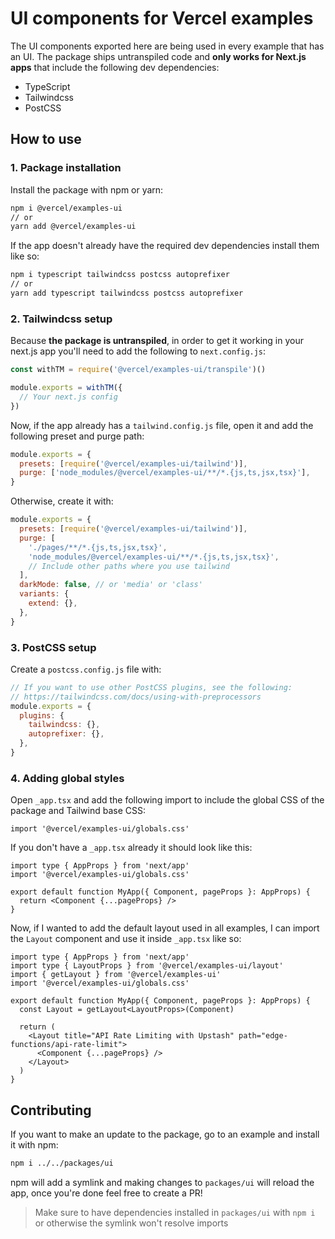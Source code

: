 # UI components for Vercel examples

The UI components exported here are being used in every example that has an UI. The package ships untranspiled code and **only works for Next.js apps** that include the following dev dependencies:

- TypeScript
- Tailwindcss
- PostCSS

## How to use

### 1. Package installation

Install the package with npm or yarn:

```bash
npm i @vercel/examples-ui
// or
yarn add @vercel/examples-ui
```

If the app doesn't already have the required dev dependencies install them like so:

```bash
npm i typescript tailwindcss postcss autoprefixer
// or
yarn add typescript tailwindcss postcss autoprefixer
```

### 2. Tailwindcss setup

Because **the package is untranspiled**, in order to get it working in your next.js app you'll need to add the following to `next.config.js`:

```js
const withTM = require('@vercel/examples-ui/transpile')()

module.exports = withTM({
  // Your next.js config
})
```

Now, if the app already has a `tailwind.config.js` file, open it and add the following preset and purge path:

```js
module.exports = {
  presets: [require('@vercel/examples-ui/tailwind')],
  purge: ['node_modules/@vercel/examples-ui/**/*.{js,ts,jsx,tsx}'],
}
```

Otherwise, create it with:

```js
module.exports = {
  presets: [require('@vercel/examples-ui/tailwind')],
  purge: [
    './pages/**/*.{js,ts,jsx,tsx}',
    'node_modules/@vercel/examples-ui/**/*.{js,ts,jsx,tsx}',
    // Include other paths where you use tailwind
  ],
  darkMode: false, // or 'media' or 'class'
  variants: {
    extend: {},
  },
}
```

### 3. PostCSS setup

Create a `postcss.config.js` file with:

```js
// If you want to use other PostCSS plugins, see the following:
// https://tailwindcss.com/docs/using-with-preprocessors
module.exports = {
  plugins: {
    tailwindcss: {},
    autoprefixer: {},
  },
}
```

### 4. Adding global styles

Open `_app.tsx` and add the following import to include the global CSS of the package and Tailwind base CSS:

```tsx
import '@vercel/examples-ui/globals.css'
```

If you don't have a `_app.tsx` already it should look like this:

```tsx
import type { AppProps } from 'next/app'
import '@vercel/examples-ui/globals.css'

export default function MyApp({ Component, pageProps }: AppProps) {
  return <Component {...pageProps} />
}
```

Now, if I wanted to add the default layout used in all examples, I can import the `Layout` component and use it inside `_app.tsx` like so:

```tsx
import type { AppProps } from 'next/app'
import type { LayoutProps } from '@vercel/examples-ui/layout'
import { getLayout } from '@vercel/examples-ui'
import '@vercel/examples-ui/globals.css'

export default function MyApp({ Component, pageProps }: AppProps) {
  const Layout = getLayout<LayoutProps>(Component)

  return (
    <Layout title="API Rate Limiting with Upstash" path="edge-functions/api-rate-limit">
      <Component {...pageProps} />
    </Layout>
  )
}
```

## Contributing

If you want to make an update to the package, go to an example and install it with npm:

```bash
npm i ../../packages/ui
```

npm will add a symlink and making changes to `packages/ui` will reload the app, once you're done feel free to create a PR!

> Make sure to have dependencies installed in `packages/ui` with `npm i` or otherwise the symlink won't resolve imports
